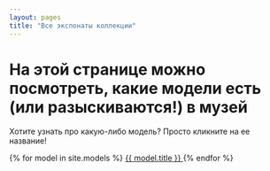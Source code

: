 ```yaml
---
layout: pages
title: "Все экспонаты коллекции"
---
```


# На этой странице можно посмотреть, какие модели есть (или разыскиваются!) в музей

Хотите узнать про какую-либо модель? Просто кликните на ее название!

{% for model in site.models %}
<a href="{{ model.url | relative_url }}">
    {{ model.title }}
  </a>
{% endfor %}



